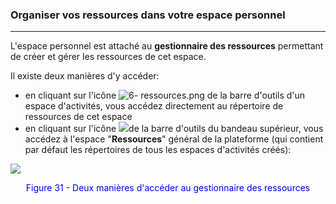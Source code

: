 ### Organiser vos ressources dans votre espace personnel

---

L'espace personnel est attaché au **gestionnaire des ressources** permettant de créer et gérer les ressources de cet espace.
 
Il existe deux manières d'y accéder:

* en cliquant sur l'icône ![6- ressources.png](http://www.claroline.net/file/resource/media/1867) de la barre d'outils d'un espace d'activités, vous accédez directement au répertoire de ressources de cet espace
* en cliquant sur l'icône ![](http://www.claroline.net/file/resource/media/1867)de la barre d'outils du bandeau supérieur, vous accédez à l'espace "**Ressources**" général de la plateforme \(qui contient par défaut les répertoires de tous les espaces d'activités créés\):

![](images/fig31.png)

<p style ="text-align: center; color: blue">Figure 31 - Deux manières d'accéder au gestionnaire des ressources</p>